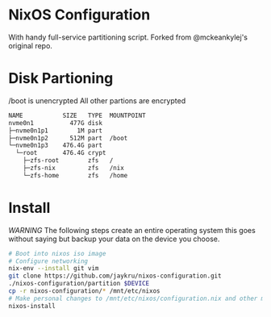 # NixOS Configuration
With handy full-service partitioning script. Forked from @mckeankylej's original repo.

# Disk Partioning
/boot is unencrypted
All other partions are encrypted
```sh
NAME           SIZE   TYPE  MOUNTPOINT
nvme0n1          477G disk  
├─nvme0n1p1        1M part  
├─nvme0n1p2      512M part  /boot
└─nvme0n1p3    476.4G part  
  └─root       476.4G crypt 
    ├─zfs-root        zfs   /
    ├─zfs-nix         zfs   /nix
    └─zfs-home        zfs   /home
```

# Install
*WARNING* The following steps create an entire operating system this goes without saying but backup your data on the device you choose.
```sh
# Boot into nixos iso image
# Configure networking
nix-env --install git vim
git clone https://github.com/jaykru/nixos-configuration.git
./nixos-configuration/partition $DEVICE
cp -r nixos-configuration/* /mnt/etc/nixos
# Make personal changes to /mnt/etc/nixos/configuration.nix and other modules
nixos-install
```

